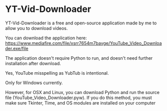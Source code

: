 # YT-Vid-Downloader
YT-Vid-Downloader is a free and open-source application made by me to allow you to download videos.

You can download the application here:
https://www.mediafire.com/file/xsrr7654m7bavge/YouTube_Video_Downloader.exe/file

The application doesn't require Python to run, and doesn't need further installation after download.

Yes, YouTube misspelling as YubTub is intentional.

Only for Windows currently.

However, for OSX and Linux, you can download Python and run the source file (YouTube_Video_Downloader.pyw).
If you do this method, you must make sure Tkinter, Time, and OS modules are installed on your computer
